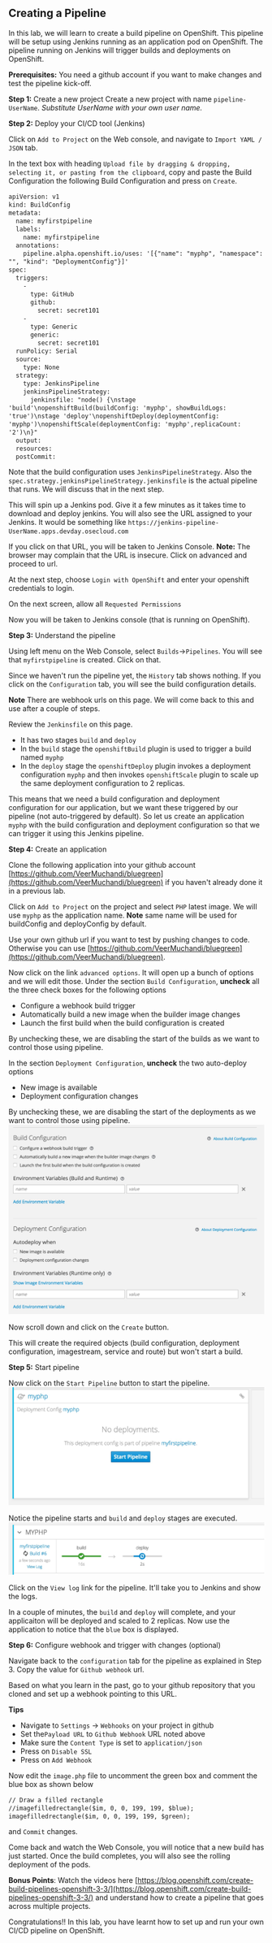 ## Creating a Pipeline

In this lab, we will learn to create a build pipeline on OpenShift. This pipeline will be setup using Jenkins running as an application pod on OpenShift. The pipeline running on Jenkins will trigger builds and deployments on OpenShift.

**Prerequisites:** You need a github account if you want to make changes and test the pipeline kick-off.

**Step 1:** Create a new project
Create a new project with name `pipeline-UserName`. *Substitute UserName with your own user name.*

**Step 2:** Deploy your CI/CD tool (Jenkins)

Click on `Add to Project` on the Web console, and navigate to `Import YAML / JSON` tab.

In the text box with heading `Upload file by dragging & dropping, selecting it, or pasting from the clipboard`, copy and paste the Build Configuration the following Build Configuration and press on `Create`. 

```
apiVersion: v1
kind: BuildConfig
metadata:
  name: myfirstpipeline
  labels:
    name: myfirstpipeline
  annotations:
    pipeline.alpha.openshift.io/uses: '[{"name": "myphp", "namespace": "", "kind": "DeploymentConfig"}]'
spec:
  triggers:
    -
      type: GitHub
      github:
        secret: secret101
    -
      type: Generic
      generic:
        secret: secret101
  runPolicy: Serial
  source:
    type: None
  strategy:
    type: JenkinsPipeline
    jenkinsPipelineStrategy:
      jenkinsfile: "node() {\nstage 'build'\nopenshiftBuild(buildConfig: 'myphp', showBuildLogs: 'true')\nstage 'deploy'\nopenshiftDeploy(deploymentConfig: 'myphp')\nopenshiftScale(deploymentConfig: 'myphp',replicaCount: '2')\n}"
  output:
  resources:
  postCommit:
```

Note that the build configuration uses `JenkinsPipelineStrategy`. 
Also the `spec.strategy.jenkinsPipelineStrategy.jenkinsfile` is the actual pipeline that runs. We will discuss that in the next step.
 
This will spin up a Jenkins pod. Give it a few minutes as it takes time to download and deploy jenkins. You will also see the URL assigned to your Jenkins. It would be something like `https://jenkins-pipeline-UserName.apps.devday.osecloud.com`

If you click on that URL, you will be taken to Jenkins Console. 
**Note:** The browser may complain that the URL is insecure. Click on advanced and proceed to url.

At the next step, choose `Login with OpenShift` and enter your openshift credentials to login. 

On the next screen, allow all `Requested Permissions` 

Now you will be taken to Jenkins console (that is running on OpenShift). 

**Step 3:** Understand the pipeline

Using left menu on the Web Console, select `Builds`->`Pipelines`. You will see that `myfirstpipeline` is created. Click on that.

Since we haven't run the pipeline yet, the `History` tab shows nothing.
If you click on the `Configuration` tab, you will see the build configuration details.

**Note** There are webhook urls on this page. We will come back to this and use after a couple of steps.

Review the `Jenkinsfile` on this page.	 	
* It has two stages `build` and `deploy`	
* In the `build` stage the `openshiftBuild` plugin is used to trigger a build named `myphp`		
* In the `deploy` stage the `openshiftDeploy` plugin invokes a  deployment configuration `myphp` and then invokes `openshiftScale` plugin to scale up the same deployment configuration to 2 replicas.

This means that we need a build configuration and deployment configuration for our application, but we want these triggered by our pipeline (not auto-triggered by default). So let us create an application `myphp` with the build configuration and deployment configuration so that we can trigger it using this Jenkins pipeline.

**Step 4:** Create an application	

Clone the following application into your github account [https://github.com/VeerMuchandi/bluegreen](https://github.com/VeerMuchandi/bluegreen) if you haven't already done it in a previous lab.

Click on `Add to Project` on the project and select `PHP` latest image. We will use `myphp` as the application name. **Note** same name will be used for buildConfig and deployConfig by default. 

Use your own github url if you want to test by pushing changes to code. Otherwise you can use [https://github.com/VeerMuchandi/bluegreen](https://github.com/VeerMuchandi/bluegreen).

Now click on the link `advanced options`. It will open up a bunch of options and we will edit those. Under the section `Build Configuration`, **uncheck** all the three check boxes for the following options	
* Configure a webhook build trigger 
* Automatically build a new image when the builder image changes 
* Launch the first build when the build configuration is created

By unchecking these, we are disabling the start of the builds as we want to control those using pipeline.

In the section `Deployment Configuration`, **uncheck** the two auto-deploy options
* New image is available
* Deployment configuration changes

By unchecking these, we are disabling the start of the deployments as we want to control those using pipeline.
![](images/pipeline1.jpeg)

Now scroll down and click on the `Create` button.

This will create the required objects (build configuration, deployment configuration, imagestream, service and route) but won't start a build.



**Step 5:** Start pipeline

Now click on the `Start Pipeline` button to start the pipeline.
![](images/pipeline2.jpeg)

Notice the pipeline starts and `build` and `deploy` stages are executed. 
![](images/pipeine3.jpeg)

Click on the `View log` link for the pipeline. It'll take you to Jenkins and show the logs.

In a couple of minutes, the `build` and `deploy` will complete, and your applicaiton will be deployed and scaled to 2 replicas. Now use the application to notice that the `blue` box is displayed.

**Step 6:** Configure webhook and trigger with changes (optional)

 Navigate back to the `configuration` tab for the pipeline as explained in Step 3. Copy the value for `Github webhook` url. 

Based on what you learn in the past, go to your github repository that you cloned and set up a webhook pointing to this URL. 

**Tips**	 

* Navigate to `Settings` -> `Webhooks` on your project in github
* Set the`Payload URL` to `Github Webhook` URL noted above 
* Make sure the `Content Type` is set to `application/json`
* Press on `Disable SSL`
* Press on `Add Webhook`		


Now edit the `image.php` file to uncomment the green box and comment the blue box as shown below

```
// Draw a filled rectangle
//imagefilledrectangle($im, 0, 0, 199, 199, $blue);
imagefilledrectangle($im, 0, 0, 199, 199, $green);
```
and `Commit` changes.

Come back and watch the Web Console, you will notice that a new build has just started. Once the build completes, you will also see the rolling deployment of the pods.

**Bonus Points**: Watch the videos here [https://blog.openshift.com/create-build-pipelines-openshift-3-3/](https://blog.openshift.com/create-build-pipelines-openshift-3-3/) and understand how to create a pipeline that goes across multiple projects.

Congratulations!! In this lab, you have learnt how to set up and run your own CI/CD pipeline on OpenShift. 










